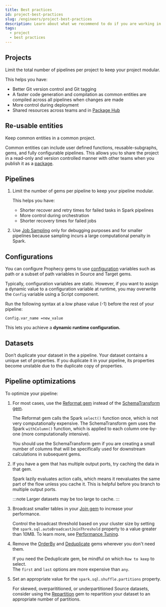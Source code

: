 ```yaml
---
title: Best practices
id: project-best-practices
slug: /engineers/project-best-practices
description: Learn about what we recommend to do if you are working in a project.
tags:
  - project
  - best practices
---
```


## Projects

Limit the total number of pipelines per project to keep your project modular.

This helps you have:

- Better Git version control and Git tagging
- A faster code generation and compilation as common entities are compiled across all pipelines when changes are made
- More control during deployment
- Shared resources across teams and in [Package Hub](/engineers/package-hub)

## Re-usable entities

Keep common entities in a common project.

Common entities can include user defined functions, reusable-subgraphs, gems, and fully configurable pipelines. This allows you to share the project in a read-only and version controlled manner with other teams when you publish it as a [package](/engineers/package-hub).

## Pipelines

1. Limit the number of gems per pipeline to keep your pipeline modular.

   This helps you have:

   - Shorter recover and retry times for failed tasks in Spark pipelines
   - More control during orchestration
   - Shorter recovery times for failed jobs

1. Use [Job Sampling](/engineers/pipeline-settings#job) only for debugging purposes and for smaller pipelines because sampling incurs a large computational penalty in Spark.

## Configurations

You can configure Prophecy gems to use [configuration](/engineers/configurations) variables such as path or a subset of path variables in Source and Target gems.

Typically, configuration variables are static. However, if you want to assign a dynamic value to a configuration variable at runtime, you may overwrite the `Config` variable using a Script component.

Run the following syntax at a low phase value (-1) before the rest of your pipeline:

```shell
Config.var_name =new_value
```

This lets you achieve a **dynamic runtime configuration.**

## Datasets

Don’t duplicate your dataset in the a pipeline. Your dataset contains a unique set of properties. If you duplicate it in your pipeline, its properties become unstable due to the duplicate copy of properties.

## Pipeline optimizations

To optimize your pipeline:

1. For most cases, use the [Reformat gem](/engineers/reformat) instead of the [SchemaTransform gem](/engineers/schema-transform).

   The Reformat gem calls the Spark `select()` function once, which is not very computationally expensive. The SchemaTransform gem uses the Spark `withColumn()` function, which is applied to each column one-by-one (more computationally intensive).

   You should use the SchemaTransform gem if you are creating a small number of columns that will be specifically used for downstream calculations in subsequent gems.

1. If you have a gem that has multiple output ports, try caching the data in that gem.

   Spark lazily evaluates action calls, which means it reevaluates the same part of the flow unless you cache it. This is helpful before you branch to multiple output ports.

   :::note
   Larger datasets may be too large to cache.
   :::

1. Broadcast smaller tables in your [Join gem](/engineers/join) to increase your performance.

   Control the broadcast threshold based on your cluster size by setting the `spark.sql.autoBroadcastJoinThreshold` property to a value greater than 10MB. To learn more, see [Performance Tuning](https://spark.apache.org/docs/latest/sql-performance-tuning.html).

1. Remove the [OrderBy](/engineers/order-by) and [Deduplicate](/engineers/deduplicate) gems wherever you don't need them.

   If you need the Deduplicate gem, be mindful on which `Row to keep` to select.<br/>The `first` and `last` options are more expensive than `any`.

1. Set an appropriate value for the `spark.sql.shuffle.partitions` property.

   For skewed, overparititioned, or underpartitioned Source datasets, consider using the [Repartition](/engineers/repartition) gem to repartition your dataset to an appropriate number of partitions.
